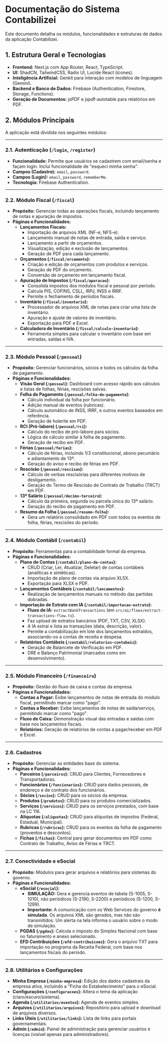# Documentação do Sistema Contabilizei

Este documento detalha os módulos, funcionalidades e estruturas de dados da aplicação Contabilizei.

## 1. Estrutura Geral e Tecnologias

- **Frontend:** Next.js com App Router, React, TypeScript.
- **UI:** ShadCN, TailwindCSS, Radix UI, Lucide React (ícones).
- **Inteligência Artificial:** Genkit para interação com modelos de linguagem (Gemini).
- **Backend e Banco de Dados:** Firebase (Authentication, Firestore, Storage, Functions).
- **Geração de Documentos:** jsPDF e jspdf-autotable para relatórios em PDF.

## 2. Módulos Principais

A aplicação está dividida nos seguintes módulos:

---

### 2.1. Autenticação (`/login`, `/register`)

- **Funcionalidade:** Permite que usuários se cadastrem com email/senha e façam login. Inclui funcionalidade de "esqueci minha senha".
- **Campos (Cadastro):** `email`, `password`.
- **Campos (Login):** `email`, `password`, `rememberMe`.
- **Tecnologia:** Firebase Authentication.

---

### 2.2. Módulo Fiscal (`/fiscal`)

- **Propósito:** Gerenciar todas as operações fiscais, incluindo lançamento de notas e apuração de impostos.
- **Páginas e Funcionalidades:**
    - **Lançamentos Fiscais:**
        - Importação de arquivos XML (NF-e, NFS-e).
        - Lançamento manual de notas de entrada, saída e serviço.
        - Lançamento a partir de orçamentos.
        - Visualização, edição e exclusão de lançamentos.
        - Geração de PDF para cada lançamento.
    - **Orçamentos (`/fiscal/orcamento`):**
        - Criação e edição de orçamentos com produtos e serviços.
        - Geração de PDF do orçamento.
        - Conversão de orçamento em lançamento fiscal.
    - **Apuração de Impostos (`/fiscal/apuracao`):**
        - Consolida impostos dos módulos fiscal e pessoal por período.
        - Calcula PIS, COFINS, CSLL, IRPJ, INSS e IRRF.
        - Permite o fechamento de períodos fiscais.
    - **Inventário (`/fiscal/inventario`):**
        - Processador de arquivos XML de notas para criar uma lista de inventário.
        - Apuração e ajuste de valores de inventário.
        - Exportação para PDF e Excel.
    - **Calculadora de Inventário (`/fiscal/calculo-inventario`):**
        - Ferramenta simples para calcular o inventário com base em entradas, saídas e IVA.

---

### 2.3. Módulo Pessoal (`/pessoal`)

- **Propósito:** Gerenciar funcionários, sócios e todos os cálculos da folha de pagamento.
- **Páginas e Funcionalidades:**
    - **Visão Geral (`/pessoal`):** Dashboard com acesso rápido aos cálculos e listas de folhas, férias, rescisões salvas.
    - **Folha de Pagamento (`/pessoal/folha-de-pagamento`):**
        - Cálculo individual da folha por funcionário.
        - Adição manual de eventos (rubricas).
        - Cálculo automático de INSS, IRRF, e outros eventos baseados em referência.
        - Geração de holerite em PDF.
    - **RCI (Pró-labore) (`/pessoal/rci`):**
        - Cálculo do recibo de pró-labore para sócios.
        - Lógica de cálculo similar à folha de pagamento.
        - Geração de recibo em PDF.
    - **Férias (`/pessoal/ferias`):**
        - Cálculo de férias, incluindo 1/3 constitucional, abono pecuniário e adiantamento de 13º.
        - Geração do aviso e recibo de férias em PDF.
    - **Rescisão (`/pessoal/rescisao`):**
        - Cálculo de verbas rescisórias para diferentes motivos de desligamento.
        - Geração do Termo de Rescisão de Contrato de Trabalho (TRCT) em PDF.
    - **13º Salário (`/pessoal/decimo-terceiro`):**
        - Cálculo da primeira, segunda ou parcela única do 13º salário.
        - Geração do recibo de pagamento em PDF.
    - **Resumo da Folha (`/pessoal/resumo-folha`):**
        - Gera um relatório consolidado em PDF com todos os eventos de folha, férias, rescisões do período.

---

### 2.4. Módulo Contábil (`/contabil`)

- **Propósito:** Ferramentas para a contabilidade formal da empresa.
- **Páginas e Funcionalidades:**
    - **Plano de Contas (`/contabil/plano-de-contas`):**
        - CRUD (Criar, Ler, Atualizar, Deletar) de contas contábeis (analíticas e sintéticas).
        - Importação de plano de contas via arquivo XLSX.
        - Exportação para XLSX e PDF.
    - **Lançamentos Contábeis (`/contabil/lancamentos`):**
        - Realização de lançamentos manuais no método das partidas dobradas.
    - **Importação de Extrato com IA (`/contabil/importacao-extrato`):**
        - **Fluxo de IA:** `extractBankTransactions` (em `src/ai/flows/extract-transactions-flow.ts`).
        - Faz upload de extratos bancários (PDF, TXT, CSV, XLSX).
        - A IA extrai e lista as transações (data, descrição, valor).
        - Permite a contabilização em lote dos lançamentos extraídos, associando-os a contas de receita e despesa.
    - **Relatórios Contábeis (`/contabil/relatorios-contabeis`):**
        - Geração de Balancete de Verificação em PDF.
        - DRE e Balanço Patrimonial (marcados como em desenvolvimento).

---

### 2.5. Módulo Financeiro (`/financeiro`)

- **Propósito:** Gestão do fluxo de caixa e contas da empresa.
- **Páginas e Funcionalidades:**
    - **Contas a Pagar:** Exibe lançamentos de notas de entrada do módulo fiscal, permitindo marcar como "pago".
    - **Contas a Receber:** Exibe lançamentos de notas de saída/serviço, permitindo marcar como "pago".
    - **Fluxo de Caixa:** Demonstração visual das entradas e saídas com base nos lançamentos fiscais.
    - **Relatórios:** Geração de relatórios de contas a pagar/receber em PDF e Excel.

---

### 2.6. Cadastros

- **Propósito:** Gerenciar as entidades base do sistema.
- **Páginas e Funcionalidades:**
    - **Parceiros (`/parceiros`):** CRUD para Clientes, Fornecedores e Transportadoras.
    - **Funcionários (`/funcionarios`):** CRUD para dados pessoais, de endereço e de contrato dos funcionários.
    - **Sócios (`/socios`):** CRUD para os sócios da empresa.
    - **Produtos (`/produtos`):** CRUD para os produtos comercializados.
    - **Serviços (`/servicos`):** CRUD para os serviços prestados, com base na LC 116.
    - **Alíquotas (`/aliquotas`):** CRUD para alíquotas de impostos (Federal, Estadual, Municipal).
    - **Rubricas (`/rubricas`):** CRUD para os eventos da folha de pagamento (proventos e descontos).
    - **Fichas (`/fichas`):** Central para gerar documentos em PDF como Contrato de Trabalho, Aviso de Férias e TRCT.

---

### 2.7. Conectividade e eSocial

- **Propósito:** Módulos para gerar arquivos e relatórios para sistemas do governo.
- **Páginas e Funcionalidades:**
    - **eSocial (`/esocial`):**
        - **SIMULAÇÃO:** Gera e gerencia eventos de tabela (S-1005, S-1010), não periódicos (S-2190, S-2200) e periódicos (S-1200, S-1299).
        - **Importante:** A comunicação com os Web Services do governo **é simulada**. Os arquivos XML são gerados, mas não são transmitidos. Um alerta na tela informa o usuário sobre o modo de simulação.
    - **PGDAS (`/pgdas`):** Calcula o imposto do Simples Nacional com base no faturamento e anexo selecionado.
    - **EFD Contribuições (`/efd-contribuicoes`):** Gera o arquivo TXT para importação no programa da Receita Federal, com base nos lançamentos fiscais do período.

---

### 2.8. Utilitários e Configurações

- **Minha Empresa (`/minha-empresa`):** Edição dos dados cadastrais da empresa ativa, incluindo a "Ficha do Estabelecimento" para o eSocial.
- **Configurações (`/configuracoes`):** Altera o tema da aplicação (claro/escuro/sistema).
- **Agenda (`/utilitarios/eventos`):** Agenda de eventos simples.
- **Arquivos (`/utilitarios/arquivos`):** Repositório para upload e download de arquivos diversos.
- **Links Úteis (`/utilitarios/links`):** Lista de links para portais governamentais.
- **Admin (`/admin`):** Painel de administração para gerenciar usuários e licenças (visível apenas para administradores).
